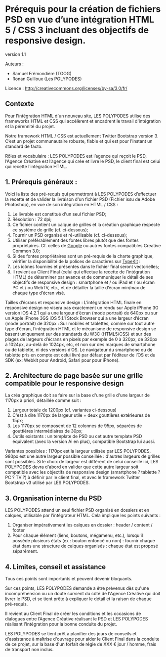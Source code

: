 
# Prérequis pour la création de fichiers PSD en vue d’une intégration  HTML 5 / CSS 3 incluant des objectifs de responsive design.

version 1.1

Auteurs :

* Samuel Frémondière (TOOG)
* Ronan Guilloux (Les POLYPODES)

Licence : http://creativecommons.org/licenses/by-sa/3.0/fr/ 

## Contexte

Pour l'intégration HTML d'un nouveau site, LES POLYPODES utilise des frameworks HTML et CSS qui accélèrent et encadrent le travail d'intégration et la pérennité du projet.

Notre framework HTML / CSS est actuellement Twitter Bootstrap version 3. C’est un projet communautaire robuste, fiable et qui est pour l'instant un standard de facto. 

Rôles et vocabulaire : LES POLYPODES est l’agence qui reçoit le PSD, l’Agence Créative est l’agence qui crée et livre le PSD, le client final est celui qui recette l’intégration HTML.


## 1. Prérequis généraux :

Voici la liste des pré-requis qui permettront à LES POLYPODES d’effectuer la recette et de valider la livraison d'un fichier PSD (Fichier issu de Adobe Photoshop), en vue de son intégration en HTML / CSS :

1. Le livrable est constitué d'un seul fichier PSD;
2. Résolution : 72 dpi;
3. Ce fichier contient un calque de grilles et la création graphique respecte ce système de grille (cf. ci-dessous);
4. Fournir un PSD organisé et ré-utilisable (cf. ci-dessous);
5. Utiliser préférablement des fontes libres plutôt que des fontes propriétaires. Cf. celles de [Google](http://www.google.com/fonts) ou autres fontes compatibles Creative Common 3.0;
6. Si des fontes propriétaires sont un pré-requis de la charte graphique, vérifier la disponibilité de la polices de caractères sur [TypeKit](http://www.typekit.com) : 
6. Les icônes fournies et présentes dans le fichier final seront vectorielles;
7. Il revient au Client Final (celui qui effectue la recette de l’intégration HTML) de déterminer par avance et de communiquer le détail de ses objectifs de responsive design : smartphone et / ou iPad et / ou écran PC et / ou WebTV, etc., et de détailler la taille d’écran min/max de chaque type d’écran visé.

Tailles d’écrans et responsive design : L’intégration HTML finale en responsive design ne visera pas exactement un rendu sur Apple iPhone 3G version iOS 4.2.1 qui a une largeur d’écran (mode portrait) de 640px ou sur un Apple iPhone 3GS iOS 5.1.1 Stock Browser qui a une largeur d’écran (mode portrait) de 320px : Sur mobiles et tablettes, comme sur tout autre type d’écran, l’intégration HTML et le mécanisme de responsive design se basent uniquement sur des standards du W3C (HTML5/CSS) et sur des plages de largeurs d’écrans en pixels par exemple de 0 à 320px, de 320px à 1024px, au-delà de 1024px, etc, et non sur des marques de smartphone ou de tablette, ni des versions d’OS. Le navigateur du smartphone ou de tablette pris en compte est celui livré par défaut par l’éditeur de l’OS et du SDK (ex: Webkit pour Android, Safari pour pour iPhone).


## 2. Architecture de page basée sur une grille compatible pour le responsive design

La créa graphique doit se faire sur la base d'une grille d'une largeur de 1170px à priori, détaillée comme suit :

1. Largeur totale de 1200px (cf. variantes ci-dessous)
2. C'est à dire 1170px de largeur utile + deux gouttières extérieures de 15px;
3. Les 1170px se composent de 12 colonnes de 95px, séparées de gouttières intermédiaires de 30px;
4. Outils existants : un template de PSD ou cet autre template PSD équivalent (avec la version Ai en plus), compatible Bootstrap lui aussi.

Variantes possibles : 1170px est la largeur utilisée par LES POLYPODES, 980px est une  autre largeur possible conseillée : d'autres largeurs de grilles sont possibles. Si le choix de largeur est différent de celui conseillé ici, LES POLYPODES devra d'abord en valider que cette autre largeur soit compatible avec les objectifs de responsive design (smartphone ? tablette ? PC ? TV ?) à définir par le client final, et avec le framework Twitter Bootstrap v3 utilisé par LES POLYPODES.



## 3. Organisation interne du PSD

LES POLYPODES attend un seul fichier PSD organisé en dossiers et en calques, utilisable par l'intégrateur HTML. Cela implique les points suivants :

1. Organiser impérativement les calques en dossier : header / content / footer
2.	Pour chaque élément (liens, boutons, mégamenu, etc.), lorsqu'il possède plusieurs états (ex : bouton enfoncé ou non) : fournir chaque état dans une structure de calques organisés : chaque état est proposé séparément.


## 4. Limites, conseil et assistance

Tous ces points sont importants et peuvent devenir bloquants.

Sur ces points, LES POLYPODES demande a être prévenus dès qu'une incompréhension ou un doute survient du côté de l'Agence Créative qui doit livrer le PSD, et se tient prête à expliquer le détail et la raison de chaque pré-requis. 

Il revient au Client Final de créer les conditions et les occasions de dialogues entre l’Agence Créative réalisant le PSD et LES POLYPODES réalisant l'intégration pour la bonne conduite du projet. 

LES POLYPODES se tient prêt à planifier des jours de conseils et d'assistance à maîtrise d'ouvrage pour aider le Client Final dans la conduite de ce projet, sur la base d'un forfait de régie de XXX € jour / homme, frais de transport non inclus.


